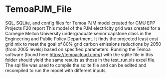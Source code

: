 # TemoaPJM_File
SQL, SQLite, and config files for Temoa PJM model created for CMU EPP Projects F20 report
This model of the PJM electricity grid was created for a Carnegie Mellon University undergraduate senior capstone class in the Engineering and Public Policy Department. 
It finds the projected least cost grid mix to meet the goal of 80% grid carbon emissions reductions by 2050 (from 2005 levels) based on specified parameters. 
Running the Temoa software (found here:https://temoacloud.com/) with the sqlite file in this folder should yield the same results as those in the test_run.xls excel file. 
The sql file was used to compile the sqlite file and can be edited and recompiled to run the model with different inputs. 
